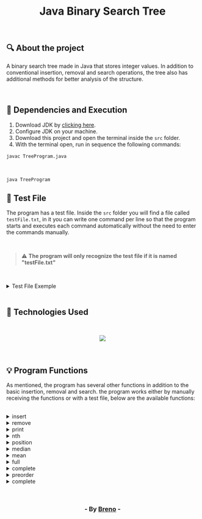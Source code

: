 <h1 align = "center"> Java Binary Search Tree </h1><br>

<h2> &#128269; About the project </h2>

<p>A binary search tree made in Java that stores integer values. In addition to 
conventional insertion, removal and search operations, the tree also has additional 
methods for better analysis of the structure.</p><br>

<h2> &#128296; Dependencies and Execution </h2>

<ol>
   <li>Download JDK by <a href="https://www.oracle.com/br/java/technologies/downloads/" target="_blank">clicking here</a>.</li>
   <li>Configure JDK on your machine.</li>
   <li>Download this project and open the terminal inside the <code>src</code> folder.</li>
   <li>With the terminal open, run in sequence the following commands:</li>
</ol>

 	javac TreeProgram.java  
<br>

	java TreeProgram

<h2> &#128196; Test File </h2>

<p>The program has a test file. Inside the <code>src</code> folder you will find a file called <code>testFile.txt</code>, in 
it you can write one command per line so that the program starts and executes each command 
automatically without the need to enter the commands manually.</p><br>

> :warning: **The program will only recognize the test file if it is named "testFile.txt"**

<br><details>
   	<summary>Test File Exemple</summary>

	complete
 	full
	nth 3
	insert 36
	full
	preorder
	print 1
	print 2
	remove 50
	insert 15
	insert 39
	remove 32
	position 15
	insert 39
	nth 5
	median
	mean 20
	search 36
	insert 25
	median
</details><br>

<h2> &#128302; Technologies Used </h2><br>

<p align="center">
  <a href="https://skillicons.dev">
    <img src="https://skillicons.dev/icons?i=java" />
  </a>
</p>

<br><h2> &#128161; Program Functions </h2>

<p>As mentioned, the program has several other functions in addition to the basic insertion, removal and 
search. the program works either by manually receiving the functions or with a test file, below are the available functions:</p><br>

<details>
	<summary>insert</summary
	<br><br><p>Adds a new element to the tree</p>
	<img align = "center" src="https://github.com/Brevex/Binary-Search-Tree/blob/main/readme%20images/insert.png">
</details>

<details>
	<summary>remove</summary
	<br><br><p>Removes a element from the tree</p>
	<img align = "center" src="https://github.com/Brevex/Binary-Search-Tree/blob/main/readme%20images/remove.png">
</details>

<details>
	<summary>print</summary
	<br><br><p>Allows the user to print the tree in 2 different styles</p>
	<img align = "center" src="https://github.com/Brevex/Binary-Search-Tree/blob/main/readme%20images/print.png">
</details>

<details>
	<summary>nth</summary
	<br><br><p>Search for the element corresponding to the position passed in the command parameter</p>
	<img align = "center" src="https://github.com/Brevex/Binary-Search-Tree/blob/main/readme%20images/nthElement.png">
</details>

<details>
	<summary>position</summary
	<br><br><p>Returns the position of the element inserted in the command parameter</p>
	<img align = "center" src="https://github.com/Brevex/Binary-Search-Tree/blob/main/readme%20images/position.png">
</details>

<details>
	<summary>median</summary
	<br><br><p>Returns the element that occupies the median of the tree</p>
	<img align = "center" src="https://github.com/Brevex/Binary-Search-Tree/blob/main/readme%20images/median.png">
</details>

<details>
	<summary>mean</summary
	<br><br><p>Returns the arithmetic mean value of the tree values</p>
	<img align = "center" src="https://github.com/Brevex/Binary-Search-Tree/blob/main/readme%20images/arithmeticMean.png">
</details>

<details>
	<summary>full</summary
	<br><br><p>Analyzes whether the tree is full or not</p>
	<img align = "center" src="https://github.com/Brevex/Binary-Search-Tree/blob/main/readme%20images/full.png">
</details>

<details>
	<summary>complete</summary
	<br><br><p>Analyzes whether the tree is complete or not</p>
	<img align = "center" src="https://github.com/Brevex/Binary-Search-Tree/blob/main/readme%20images/complete.png">
</details>

<details>
	<summary>preorder</summary
	<br><br><p>Print the tree in preorder</p>
	<img align = "center" src="https://github.com/Brevex/Binary-Search-Tree/blob/main/readme%20images/preorder.png">
</details>

<details>
	<summary>complete</summary
	<br><br><p>Searches for an element in the tree and returns whether it exists or not</p>
	<img align = "center" src="https://github.com/Brevex/Binary-Search-Tree/blob/main/readme%20images/search.png">
</details>

<br><h3 align = "center"> - By <a href = "https://www.linkedin.com/in/breno-barbosa-de-oliveira-810866275/" target = "_blank">Breno</a> - </h3>
